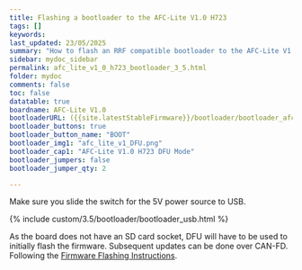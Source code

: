 ```yaml
---
title: Flashing a bootloader to the AFC-Lite V1.0 H723
tags: []
keywords: 
last_updated: 23/05/2025
summary: "How to flash an RRF compatible bootloader to the AFC-Lite V1.0 H723"
sidebar: mydoc_sidebar
permalink: afc_lite_v1_0_h723_bootloader_3_5.html
folder: mydoc
comments: false
toc: false
datatable: true
boardname: AFC-Lite V1.0
bootloaderURL: ({{site.latestStableFirmware}}/bootloader/bootloader_afclite1_h723.bin)
bootloader_buttons: true
bootloader_button_name: "BOOT"
bootloader_img1: "afc_lite_v1_DFU.png"
bootloader_cap1: "AFC-Lite V1.0 H723 DFU Mode"
bootloader_jumpers: false
bootloader_jumper_qty: 2

---
```


Make sure you slide the switch for the 5V power source to USB.

{% include custom/3.5/bootloader/bootloader_usb.html %}

As the board does not have an SD card socket, DFU will have to be used to initially flash the firmware. Subsequent updates can be done over CAN-FD. Following the [Firmware Flashing Instructions](afc_lite_v1_0_h723_flash_firmware_3_5.html).
